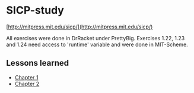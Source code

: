# SICP-study

[http://mitpress.mit.edu/sicp/](http://mitpress.mit.edu/sicp/)

All exercises were done in DrRacket under PrettyBig. Exercises 1.22, 1.23  and 1.24 need access to 'runtime' variable and were done in MIT-Scheme.

## Lessons learned

* [Chapter 1](/ernestas/SICP-study/blob/master/lessons_learned/chapter1.md)
* [Chapter 2](/ernestas/SICP-study/blob/master/lessons_learned/chapter2.md)
